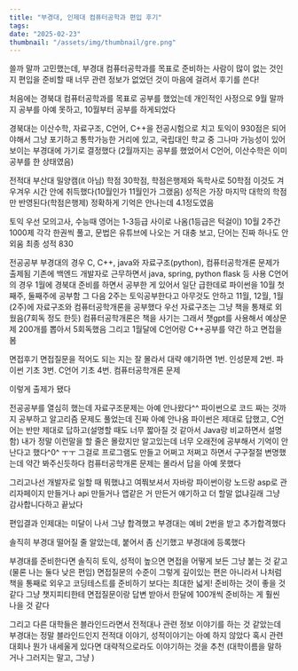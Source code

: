 ```yaml
---
title: "부경대, 인제대 컴퓨터공학과 편입 후기"
tags:
date: "2025-02-23"
thumbnail: "/assets/img/thumbnail/gre.png"
---
```


쓸까 말까 고민했는데, 부경대 컴퓨터공학과를 목표로 준비하는 사람이 많이 없는 것인지
편입을 준비할 때 너무 관련 정보가 없었던 것이 마음에 걸려서 후기를 쓴다!

처음에는 경북대 컴퓨터공학과를 목표로 공부를 했었는데
개인적인 사정으로 9월 말까지 공부를 아예 못하고, 10월부터 공부를 하게되었다 

경북대는 이산수학, 자료구조, C언어, C++을 전공시험으로 치고 토익이 930점은 되어야해서
그냥 포기하고 통학가능한 거리에 있고, 국립대인 학교 중 그나마 가능성이 있어보이는 부경대에 가기로 결정했다
(2월까지는 공부를 했었어서 C언어, 이산수학은 이미 공부를 한 상태였음)


전적대
부산대 밀양캠(it 아님) 학점 30학점, 학점은행제와 독학사로 50학점
이것도 겨우겨우 시간 안에 취득했다(10월인가 11월인가 그랬음)
성적은 가장 마지막 대학의 학점만 반영된다(학점은행제)
정확하게 기억은 안나는데 4.1정도였음

토익
우선 모의고사, 수능때 영어는 1-3등급 사이로 나옴(1등급은 턱걸이)
10월 2주간 1000제 각각 한권씩 풀고, 문법은 유튜브에 나오는 거 대충 보고,
단어는 진짜 하나도 안외움
최종 성적 830

전공공부
부경대의 경우 C, C++, java와 자료구조(python), 컴퓨터공학개론 문제가 출제됨
기존에 백엔드 개발자로 근무하면서 java, spring, python flask 등 사용
C언어의 경우 1월에 경북대 준비를 하면서 공부한 게 있어서
일단 급한데로 파이썬을 10월 첫째주, 둘째주에 공부함
그 다음 2주는 토익공부한다고 아무것도 안하고
11월, 12월, 1월(2주)에 자료구조와 컴퓨터공학개론을 공부했다
우선 자료구조는 그냥 책을 통채로 외웠음(7회독 정도 한듯)
컴퓨터공학개론은 책을 사기는 그래서 챗gpt를 사용해서 예상문제 200개를 뽑아서 5회독했음
그리고 1월달에 C언어랑 C++공부를 약간 하고 면접을 봄

면접후기
면접질문을 적어도 되는 지는 잘 몰라서 대략 얘기하면
1번. 인성문제
2번. 파이썬 기초
3번. C언어 기초
4번. 컴퓨터공학개론 문제

이렇게 출제가 됐다

전공공부를 열심히 했는데 자료구조문제는 아예 안나왔다^^
파이썬으로 코드 짜는 것까지 공부하고 알고리즘 문제도 풀었는데
진짜 아예 안나옴
파이썬은 제대로 답했고, 
C언어는 반만 제대로 답하고(설명할 때도 너무 짧아질 것 같아서 Java랑 비교하면서 설명함) 
내가 정말 이런말을 할 줄은 몰랐지만
알고있는데 너무 오래전에 공부해서 기억이 안난다고 했다^0^ ㅜㅜ
그걸로 프로그램도 만들고 어쩌고 저쩌고 하면서 구구절절 변명했는데 약간 봐주신듯하다
컴퓨터공학개론 문제는 몰라서 답을 아예 못했다

그리고나선 개발자로 일할 때 뭐했냐고 여쭤보셔서
자바랑 파이썬이랑 노드랑 asp로 관리자페이지 만들거나 api 만들거나
앱같은 거 만든거 얘기하고 더 할말 없냐길래 그냥 감사합니다하고 끝났다



편입결과
인제대는 미달이 나서 그냥 합격했고
부경대는 예비 2번을 받고 추가합격했다

솔직히 부경대 떨어질 줄 알았는데, 붙어서 좀 신기했고 부경대에 등록했다



부경대를 준비한다면 솔직히 토익, 성적이 높으면 면접을 어떻게 보든 그냥 붙는 것 같고
(물론 나는 둘다 낮은 편임)
면접질문의 수준이 그렇게 깊이있는 편은 아니라서
나처럼 책을 통째로 외우고 코딩테스트를 준비하기 보다는 
최대한 넓게! 준비하는 것이 좋을 것 같다
그냥 챗지피티한테 면접질문이랑 답변 받아서 한달에 100개씩 준비하는 게 훨씬 나을 것 같다

그리고 다른 대학들은 블라인드라면서 전적대나 관련 정보 이야기를 하는 것 같았는데
부경대는 정말 블라인드인지 전적대 이야기, 성적이야기는 아예 하지 않았다
혹시 관련 대회나 뭔가 내세울게 있다면 대략적으로라도 이야기하는 것을 추천
(대학이름을 말하거나 그러지는 말고, 그냥 )

